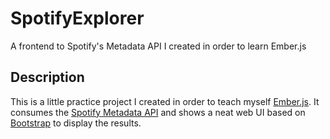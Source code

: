 SpotifyExplorer
===============

A frontend to Spotify's Metadata API I created in order to learn Ember.js

Description
-----------

This is a little practice project I created in order to teach myself [Ember.js](http://emberjs.com).
It consumes the [Spotify Metadata API](https://developer.spotify.com/technologies/web-api/search/) 
and shows a neat web UI based on [Bootstrap](http://getbootstrap.com) to display the results. 
